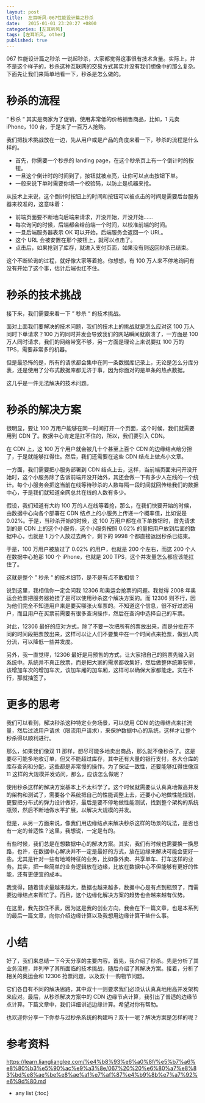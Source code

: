 ```yaml
---
layout: post
title:  左耳听风-067性能设计篇之秒杀
date:   2015-01-01 23:20:27 +0800
categories: [左耳听风]
tags: [左耳听风, other]
published: true
---
```




067 性能设计篇之秒杀
一说起秒杀，大家都觉得这事很有技术含量。实际上，并不是这个样子的，秒杀这种互联网的交易方式其实并没有我们想像中的那么复杂。下面先让我们来简单地看一下，秒杀是怎么做的。

# 秒杀的流程

” 秒杀 “ 其实是商家为了促销，使用非常低的价格销售商品，比如，1 元卖 iPhone，100 台，于是来了一百万人抢购。

我们把技术挑战放在一边，先从用户或是产品的角度来看一下，秒杀的流程是什么样的。

* 首先，你需要一个秒杀的 landing page，在这个秒杀页上有一个倒计时的按钮。
* 一旦这个倒计时的时间到了，按钮就被点亮，让你可以点击按钮下单。
* 一般来说下单时需要你填一个校验码，以防止是机器来抢。

从技术上来说，这个倒计时按钮上的时间和按钮可以被点击的时间是需要后台服务器来校准的，这意味着：

* 前端页面要不断地向后端来请求，开没开始，开没开始……
* 每次询问的时候，后端都会给前端一个时间，以校准前端的时间。
* 一旦后端服务器表示 OK 可以开始，后端服务会返回一个 URL。
* 这个 URL 会被安置在那个按钮上，就可以点击了。
* 点击后，如果抢到了库存，就进入支付页面，如果没有则返回秒杀已结束。

这个不断轮询的过程，就好像大家等着抢。你想想，有 100 万人来不停地询问有没有开始了这个事，估计后端也扛不住。

# 秒杀的技术挑战

接下来，我们需要来看一下 ” 秒杀 “ 的技术挑战。

面对上面我们要解决的技术问题，我们的技术上的挑战就是怎么应对这 100 万人同时下单请求？100 万的同时并发会导致我们的网站瞬间就崩溃了，一方面是 100 万人同时请求，我们的网络带宽不够，另一方面是理论上来说要扛 100 万的 TPS，需要非常多的机器。

但是最恐怖的是，所有的请求都会集中在同一条数据库记录上，无论是怎么分库分表，还是使用了分布式数据库都无济于事，因为你面对的是单条的热点数据。

这几乎是一件无法解决的技术问题。

# 秒杀的解决方案

很明显，要让 100 万用户能够在同一时间打开一个页面，这个时候，我们就需要用到 CDN 了。数据中心肯定是扛不住的，所以，我们要引入 CDN。

在 CDN 上，这 100 万个用户就会被几十个甚至上百个 CDN 的边缘结点给分担了，于是就能够扛得住。然后，我们还需要在这些 CDN 结点上做点小文章。

一方面，我们需要把小服务部署到 CDN 结点上去，这样，当前端页面来问开没开始时，这个小服务除了告诉前端开没开始外，其还会做一下有多少人在线的一个统计。每个小服务会把这当前在线等待秒杀的人数每隔一段时间就回传给我们的数据中心，于是我们就知道全网总共在线的人数有多少。

假设，我们知道有大约 100 万的人在线等着抢，那么，在我们快要开始的时候，由数据中心向各个部署在 CDN 结点上的小服务上传递一个概率值，比如说是 0.02%。于是，当秒杀开始的时候，这 100 万用户都在点下单按钮时，首先请求到的是 CDN 上的这个小服务，这个小服务按照 0.02% 的量把用户放到后面的数据中心，也就是 1 万个人放过去两个，剩下的 9998 个都直接返回秒杀已结束。

于是，100 万用户被放过了 0.02% 的用户，也就是 200 个左右，而这 200 个人在数据中心抢那 100 个 iPhone，也就是 200 TPS，这个并发量怎么都应该能扛住了。

这就是整个 ” 秒杀 “ 的技术细节，是不是有点不敢相信？

说到这里，我相信你一定会问我 12306 和奥运会抢票的问题。我觉得 2008 年奥运会抢票把服务器抢挂了是可以使用秒杀这个解决方案的。而 12306 则不行，因为他们完全不知道用户来是要买哪张火车票的。不知道这个信息，很不好过滤用户，而且用户在买票前需要有很多查询操作，然后在查询中选择自己的车票。

对此，12306 最好的应对方式，除了不要一次把所有的票放出来，而是分批在不同的时间段把票放出来，这样可以让人们不要集中在一个时间点来抢票，做到人肉分流，可以降低一些并发度。

另外，我一直觉得，12306 最好是用预售的方式，让大家把自己的购票先输入到系统中。系统并不真正放票，而是把大家的需求都收集好，然后做整体统筹安排，该增加车次的增加车次，该加车厢的加车厢，这样可以确保大家都能走。实在不行，那就抽签了。

# 更多的思考

我们可以看到，解决秒杀这种特定业务场景，可以使用 CDN 的边缘结点来扛流量，然后过滤用户请求（限流用户请求），来保护数据中心的系统，这样才让整个秒杀得以顺利进行。

那么，如果我们像双 11 那样，想尽可能多地卖出商品，那么就不像秒杀了。这是要尽可能多地收订单，但又不能超过库存，其中还有大量的银行支付，各大仓库的库存查询和分配，这些都是非常慢的操作。为了保证一致性，还要能够扛得住像双 11 这样的大规模并发访问，那么，应该怎么做呢？

使用秒杀这样的解决方案基本上不太科学了。这个时候就需要认认真真地做高并发的架构和测试了，需要各个系统把自己的性能调整上去，还要小心地做性能规划，更要把分布式的弹力设计做好，最后是要不停地做性能测试，找到整个架构的系统瓶颈，然后不断地做水平扩展，以解决大规模的并发。

但是，从另一方面来说，像我们用边缘结点来解决秒杀这样的场景的玩法，是否也有一定的普适性？这里，我想说，一定是有的。

有些时候，我们总是在想数据中心的解决方案。其实，我们有时候也需要换一换思路，也许，在数据中心解决并不一定是最好的方式，放在边缘来解决可能会更好一些。尤其是针对一些有地域特征的业务，比如像外卖、共享单车、打车这样的业务。其实，把一些简单的业务逻辑放在边缘，比放在数据中心不但能够有更好的性能，还有更便宜的成本。

我觉得，随着请求量越来越大，数据也越来越多，数据中心是有点到瓶颈了，而需要边缘结点来帮忙了。而且，这个边缘化解决方案的趋势也会越来越有优势。

在这里，我先按住不表，因为这是我的创业方向，我会在下一篇文章，也是本系列的最后一篇文章，向你介绍边缘计算以及我想用边缘计算干些什么事。

# 小结

好了，我们来总结一下今天分享的主要内容。首先，我介绍了秒杀。先是分析了其业务流程，并列举了其所面临的技术挑战，随后介绍了其解决方案。接着，分析了相关的奥运会和 12306 抢票问题，以及双十一购物节问题。

它们各自有不同的解决思路，其中双十一则要求我们必须认认真真地用高并发架构来应对。最后，从秒杀解决方案中的 CDN 边缘节点计算，我引出了普适的边缘节点计算。下篇文章中，我们详细讲述边缘计算。希望对你有帮助。

也欢迎你分享一下你参与过秒杀系统的构建吗？双十一呢？解决方案是怎样的呢？




# 参考资料

https://learn.lianglianglee.com/%e4%b8%93%e6%a0%8f/%e5%b7%a6%e8%80%b3%e5%90%ac%e9%a3%8e/067%20%20%e6%80%a7%e8%83%bd%e8%ae%be%e8%ae%a1%e7%af%87%e4%b9%8b%e7%a7%92%e6%9d%80.md

* any list
{:toc}
